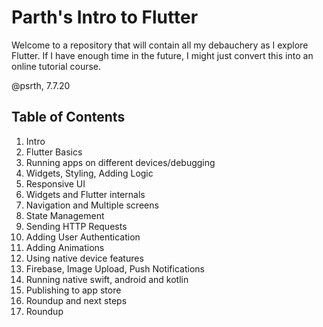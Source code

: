 # Parth's Intro to Flutter

Welcome to a repository that will contain all my debauchery as I explore Flutter. If I have enough time in the future, I might just convert this into an online tutorial course.

@psrth, 7.7.20

## Table of Contents
1. Intro
2. Flutter Basics
3. Running apps on different devices/debugging
4. Widgets, Styling, Adding Logic
5. Responsive UI
6. Widgets and Flutter internals
7. Navigation and Multiple screens
8. State Management
9. Sending HTTP Requests
10. Adding User Authentication
11. Adding Animations
12. Using native device features
13. Firebase, Image Upload, Push Notifications
14. Running native swift, android and kotlin
15. Publishing to app store
16. Roundup and next steps
17. Roundup